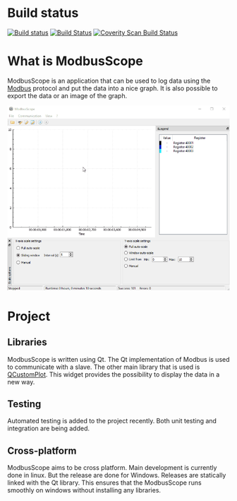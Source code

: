 # Build status
[![Build status](https://ci.appveyor.com/api/projects/status/v7ysjn9c2koy1tb8?svg=true)](https://ci.appveyor.com/project/jgeudens/modbusscope)
[![Build Status](https://travis-ci.org/jgeudens/ModbusScope.svg?branch=master)](https://travis-ci.org/jgeudens/ModbusScope)
[![Coverity Scan Build Status](https://scan.coverity.com/projects/19701/badge.svg)](https://scan.coverity.com/projects/jgeudens-modbusscope)

# What is ModbusScope
ModbusScope is an application that can be used to log data using the [Modbus](https://en.wikipedia.org/wiki/Modbus) protocol and put the data into a nice graph. It is also possible to export the data or an image of the graph.

![ModbusScope demo](docs/_static/modbusscope_demo.gif)

# Project 

## Libraries
ModbusScope is written using Qt. The Qt implementation of Modbus is used to communicate with a slave. The other main library that is used is [QCustomPlot](http://www.qcustomplot.com/). This widget provides the possibility to display the data in a new way. 

## Testing
Automated testing is added to the project recently. Both unit testing and integration are being added.

## Cross-platform
ModbusScope aims to be cross platform. Main development is currently done in linux. But the release are done for Windows. Releases are statically linked with the Qt library. This ensures that the ModbusScope runs smoothly on windows without installing any libraries.
